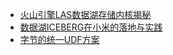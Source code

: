 - [火山引擎LAS数据湖存储内核揭秘](./LAS_lakehouse_in_ByteDance.md)
- [数据湖ICEBERG在小米的落地与实践](./iceberg_in_xiaomi.md)
- [字节的统一UDF方案](./Unified_UDF_Solution_in_ByteDance.md)
